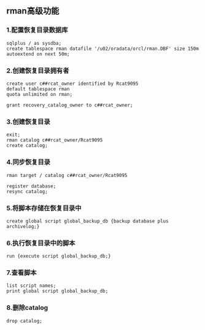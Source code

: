 ## rman高级功能
### 1.配置恢复目录数据库
```
sqlplus / as sysdba;
create tablespace rman datafile '/u02/oradata/orcl/rman.DBF' size 150m
autoextend on next 50m;
```

### 2.创建恢复目录拥有者
```
create user c##rcat_owner identified by Rcat9095
default tablespace rman
quota unlimited on rman;

grant recovery_catalog_owner to c##rcat_owner;
```

### 3.创建恢复目录
```
exit;
rman catalog c##rcat_owner/Rcat9095
create catalog;
```

### 4.同步恢复目录
```
rman target / catalog c##rcat_owner/Rcat9095

register database;
resync catalog;
```

### 5.将脚本存储在恢复目录中
```
create global script global_backup_db {backup database plus archivelog;}
```

### 6.执行恢复目录中的脚本
```
run {execute script global_backup_db;}
```

### 7.查看脚本
```
list script names;
print global script global_backup_db;
```

### 8.删除catalog
```
drop catalog;
```